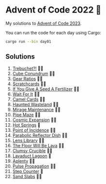 # Advent of Code 2022 🌟

My solutions to [Advent of Code 2023](https://adventofcode.com/2023).

You can run the code for each day using Cargo:

```bash
cargo run --bin day01
```

## Solutions

1. [Trebuchet?!](day01) 🌟🌟
2. [Cube Conundrum](day02) 🌟🌟
3. [Gear Ratios](day03) 🌟🌟
4. [Scratchcards](day04) 🌟🌟
5. [If You Give A Seed A Fertilizer](day05) 🌟🌟
6. [Wait For It](day06) 🌟🌟
7. [Camel Cards](day07) 🌟🌟
8. [Haunted Wasteland](day08) 🌟🌟
9. [Mirage Maintenance](day09) 🌟🌟
10. [Pipe Maze](day10) 🌟🌟
11. [Cosmic Expansion](day11) 🌟🌟
12. [Hot Springs](day12) 🌟
13. [Point of Incidence](day13) 🌟🌟
14. [Parabolic Reflector Dish](day14) 🌟🌟
15. [Lens Library](day15) 🌟🌟
16. [The Floor Will Be Lava](day16) 🌟🌟
17. [Clumsy Crucible](day17) 🌟🌟
18. [Lavaduct Lagoon](day18) 🌟
19. [Aplenty](day19) 🌟🌟
20. [Pulse Propagation](day20) 🌟🌟
21. [Step Counter](day21) 🌟
22. [Sand Slabs](day22) 🌟🌟
